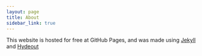 ```yaml
---
layout: page
title: About
sidebar_link: true
---
```


<p class="message">
  This website is hosted for free at <a href:"https://pages.github.com/">GitHub Pages</a>, and was made using <a href="https://jekyllrb.com/">Jekyll</a> and <a href="https://github.com/fongandrew/hydeout">Hydeout</a>
</p>
